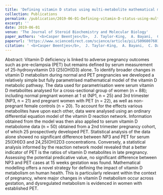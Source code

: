```yaml
---
title: 'Defining vitamin D status using multi-metabolite mathematical modelling: A pregnancy perspective'
collection: Publications
permalink: /publication/2019-06-01-Defining-vitamin-D-status-using-multi-metabolite-mathematical-modelling-A-pregnancy-perspective
excerpt: ''
date: 2019-06-01
venue: 'The Journal of Steroid Biochemistry and Molecular Biology'
paper_authors: '<b>Casper Beentjes</b>,  J. Taylor-King,  A. Bayani,  C. Davis,  J. Dunster,  S. Jabbari,  G. Mirams,  C. Jenkinson,  M. Kilby,  M. Hewison,  J. Tamblyn'
paperurl: 'https://www.sciencedirect.com/science/article/pii/S0960076018305983'
citation: ' <b>Casper Beentjes</b>,  J. Taylor-King,  A. Bayani,  C. Davis,  J. Dunster,  S. Jabbari,  G. Mirams,  C. Jenkinson,  M. Kilby,  M. Hewison,  J. Tamblyn, &quot;Defining vitamin D status using multi-metabolite mathematical modelling: A pregnancy perspective.&quot; The Journal of Steroid Biochemistry and Molecular Biology 190, 152-160 (2019).'
---
```

Abstract:
Vitamin D deficiency is linked to adverse pregnancy outcomes such as pre-eclampsia (PET) but remains defined by serum measurement of 25-hydroxyvitamin D3 (25(OH)D3) alone. To identify broader changes in vitamin D metabolism during normal and PET pregnancies we developed a relatively simple but fully parametrised mathematical model of the vitamin D metabolic pathway. The data used for parametrisation were serum vitamin D metabolites analysed for a cross-sectional group of women (n = 88); including normal pregnant women at 1 st (NP1, n = 25) and 3rd trimester (NP3, n = 21) and pregnant women with PET (n = 22), as well as non-pregnant female controls (n = 20). To account for the effects various metabolites have upon each other, data were analysed using an ordinary differential equation model of the vitamin D reaction network. Information obtained from the model was then also applied to serum vitamin D metabolome data (n = 50) obtained from a 2nd trimester pregnancy cohort, of which 25 prospectively developed PET. Statistical analysis of the data alone showed no significant difference between NP3 and PET for serum 25(OH)D3 and 24,25(OH)2D3 concentrations. Conversely, a statistical analysis informed by the reaction network model revealed that a better indicator of PET is the ratios of vitamin D metabolites in late pregnancy. Assessing the potential predicative value, no significant difference between NP3 and PET cases at 15 weeks gestation was found. Mathematical modelling offers a novel strategy for defining the impact of vitamin D metabolism on human health. This is particularly relevant within the context of pregnancy, where major changes in vitamin D metabolism occur across gestation, and dysregulated metabolism is evidenced in women with established PET.
